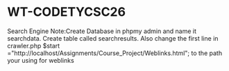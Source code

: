 # WT-CODETYCSC26
Search Engine
Note:Create Database in phpmy admin and name it searchdata. Create table called searchresults.
Also change the first line in crawler.php $start ="http://localhost/Assignments/Course_Project/Weblinks.html";
to the path your using for weblinks
